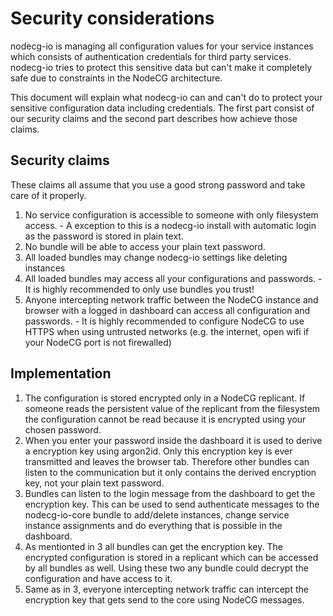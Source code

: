 # Security considerations

nodecg-io is managing all configuration values for your service instances which consists of authentication credentials for third party services.
nodecg-io tries to protect this sensitive data but can't make it completely safe due to constraints in the NodeCG architecture.

This document will explain what nodecg-io can and can't do to protect your sensitive configuration data including credentials.
The first part consist of our security claims and the second part describes how achieve those claims.

## Security claims

These claims all assume that you use a good strong password and take care of it properly.

1.   No service configuration is accessible to someone with only filesystem access.
    -   A exception to this is a nodecg-io install with automatic login as the password is stored in plain text.
2.   No bundle will be able to access your plain text password.
3.   All loaded bundles may change nodecg-io settings like deleting instances
4.   All loaded bundles may access all your configurations and passwords.
    -   It is highly recommended to only use bundles you trust!
5.   Anyone intercepting network traffic between the NodeCG instance and browser with a logged in dashboard can access all configuration and passwords.
    -   It is highly recommended to configure NodeCG to use HTTPS when using untrusted networks (e.g. the internet, open wifi if your NodeCG port is not firewalled)

## Implementation

1.   The configuration is stored encrypted only in a NodeCG replicant. If someone reads the persistent value of the replicant from the filesystem the configuration cannot be read because it is encrypted using your chosen password.
2.   When you enter your password inside the dashboard it is used to derive a encryption key using argon2id. Only this encryption key is ever transmitted and leaves the browser tab. Therefore other bundles can listen to the communication but it only contains the derived encryption key, not your plain text password.
3.   Bundles can listen to the login message from the dashboard to get the encryption key. This can be used to send authenticate messages to the nodecg-io-core bundle to add/delete instances, change service instance assignments and do everything that is possible in the dashboard.
4.   As mentionted in 3 all bundles can get the encryption key. The encrypted configuration is stored in a replicant which can be accessed by all bundles as well. Using these two any bundle could decrypt the configuration and have access to it.
5.   Same as in 3, everyone intercepting network traffic can intercept the encryption key that gets send to the core using NodeCG messages. 

